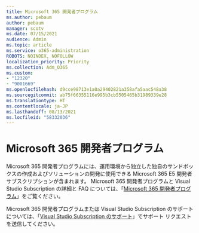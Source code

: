```yaml
---
title: Microsoft 365 開発者プログラム
ms.author: pebaum
author: pebaum
manager: scotv
ms.date: 07/15/2021
audience: Admin
ms.topic: article
ms.service: o365-administration
ROBOTS: NOINDEX, NOFOLLOW
localization_priority: Priority
ms.collection: Adm_O365
ms.custom:
- "12320"
- "9001669"
ms.openlocfilehash: d9cce98713e1a0a29402821a358afa5aac548a38
ms.sourcegitcommit: ab75f66355116e995b3cb5505465b31989339e28
ms.translationtype: HT
ms.contentlocale: ja-JP
ms.lasthandoff: 08/13/2021
ms.locfileid: "58332036"
---
```

# <a name="microsoft-365-developer-program"></a>Microsoft 365 開発者プログラム

Microsoft 365 開発者プログラムには、運用環境から独立した独自のサンドボックスの作成およびソリューションの開発に使用できる Microsoft 365 E5 開発者サブスクリプションが含まれます。 Microsoft 365 開発者プログラムと Visual Studio Subscription の詳細と FAQ については、「[Microsoft 365 開発者プログラム](https://docs.microsoft.com/office/developer-program/microsoft-365-developer-program)」をご覧ください。

Microsoft 365 開発者プログラムまたは Visual Studio Subscription のサポートについては、「[Visual Studio Subscription のサポート](https://visualstudio.microsoft.com/subscriptions/support/)」でサポート リクエストを送信してください。